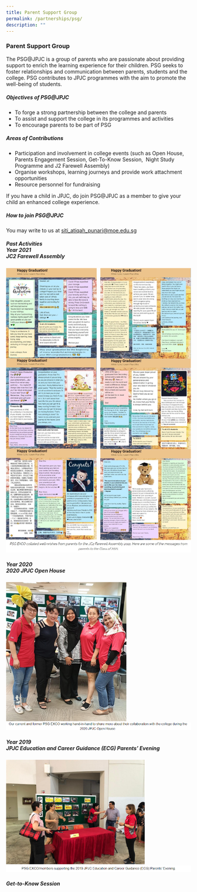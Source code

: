 ```yaml
---
title: Parent Support Group
permalink: /partnerships/psg/
description: ""
---
```

### **Parent Support Group**
The PSG@JPJC is a group of parents who are passionate about providing support to enrich the learning experience for their children. PSG seeks to foster relationships and communication between parents, students and the college. PSG contributes to JPJC programmes with the aim to promote the well-being of students.

##### **Objectives of PSG@JPJC**
*   To forge a strong partnership between the college and parents
*   To assist and support the college in its programmes and activities
*   To encourage parents to be part of PSG

##### **Areas of Contributions**
*   Participation and involvement in college events (such as Open House, Parents Engagement Session, Get-To-Know Session,  Night Study Programme and J2 Farewell Assembly)
*   Organise workshops, learning journeys and provide work attachment opportunities
*   Resource personnel for fundraising

If you have a child in JPJC, do join PSG@JPJC as a member to give your child an enhanced college experience.

##### **How to join PSG@JPJC**
You may write to us at [siti\_atiqah\_punari@moe.edu.sg](mailto:siti\_atiqah\_punari@moe.edu.sg)

##### **Past Activities**<br>**Year 2021**<br>**JC2 Farewell Assembly**

<img src="/images/psg%201a.jpg" 
     style="width:49%" align=left>
<img src="/images/psg%201b.jpg" 
     style="width:49%" align=right>		 
<br><br><br><br>
<br><br><br><br><br>
<img src="/images/psg%202a.jpg" 
     style="width:49%" align=left>
<img src="/images/psg%202b.jpg" 
     style="width:49%" align=right>		 
<br><br><br><br><br>
<br><br><br><br>
<img src="/images/psg%203a.jpg" 
     style="width:49%" align=left>
<img src="/images/psg%203b.jpg" 
     style="width:49%" align=right>		 		 
![](/images/psg%20caption.jpg)

##### Year 2020<br>2020 JPJC Open House

<img src="/images/PSG1.jpg" 
     style="width:65%">
![](/images/PSG%201%20caption.png)     

##### Year 2019<br>JPJC Education and Career Guidance (ECG) Parents’ Evening

<img src="/images/PSG2.jpg" 
     style="width:75%">
![](/images/PSG%202%20captionn.png)

##### Get-to-Know Session
